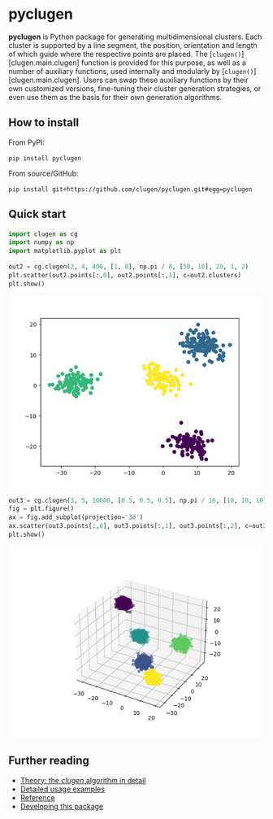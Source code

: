 # pyclugen

**pyclugen** is Python package for generating multidimensional clusters. Each
cluster is supported by a line segment, the position, orientation and length of
which guide where the respective points are placed. The
[`clugen()`][clugen.main.clugen] function is provided for this purpose, as well
as a number of auxiliary functions, used internally and modularly by
[`clugen()`][clugen.main.clugen]. Users can swap these auxiliary functions by
their own customized versions, fine-tuning their cluster generation strategies,
or even use them as the basis for their own generation algorithms.

## How to install

From PyPI:

```text
pip install pyclugen
```

From source/GitHub:

```text
pip install git+https://github.com/clugen/pyclugen.git#egg=pyclugen
```

## Quick start

```python
import clugen as cg
import numpy as np
import matplotlib.pyplot as plt
```

```python
out2 = cg.clugen(2, 4, 400, [1, 0], np.pi / 8, [50, 10], 20, 1, 2)
plt.scatter(out2.points[:,0], out2.points[:,1], c=out2.clusters)
plt.show()
```

![2D example.](https://github.com/clugen/.github/blob/main/images/example2d_python.png?raw=true)

```python
out3 = cg.clugen(3, 5, 10000, [0.5, 0.5, 0.5], np.pi / 16, [10, 10, 10], 10, 1, 2)
fig = plt.figure()
ax = fig.add_subplot(projection='3d')
ax.scatter(out3.points[:,0], out3.points[:,1], out3.points[:,2], c=out3.clusters)
plt.show()
```

![3D example.](https://github.com/clugen/.github/blob/main/images/example3d_python.png?raw=true)

## Further reading

* [Theory: the _clugen_ algorithm in detail](theory)
* [Detailed usage examples](examples)
* [Reference](reference)
* [Developing this package](dev)
